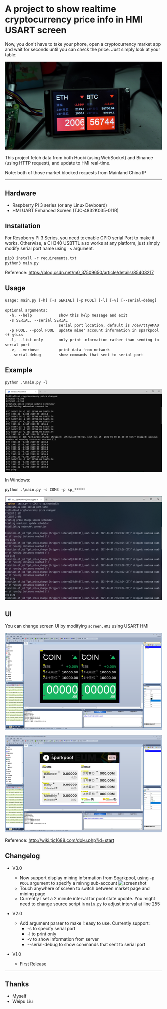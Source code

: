# A project to show realtime cryptocurrency price info in HMI USART screen

Now, you don't have to take your phone, open a cryptocurrency market app and wait for seconds until you can check the price. Just simply look at your table:

![preview](images/preview.jpg)

This project fetch data from both Huobi (using WebSocket) and Binance (using HTTP request), and update to HMI real-time.

Note: both of those market blocked requests from Mainland China IP

---

## Hardware

- Raspberry Pi 3 series (or any Linux Devboard)
- HMI UART Enhanced Screen (TJC-4832K035-011R)

## Installation

For Respberry Pi 3 Series, you need to enable GPIO serial Port to make it works. Otherwise, a CH340 USBTTL also works at any platform, just simply modify serial port name using ```-s``` argument.

```
pip3 install -r requirements.txt
python3 main.py
```

Reference: https://blog.csdn.net/m0_37509650/article/details/85403217

## Usage

```
usage: main.py [-h] [-s SERIAL] [-p POOL] [-l] [-v] [--serial-debug]

optional arguments:
  -h, --help            show this help message and exit
  -s SERIAL, --serial SERIAL
                        serial port location, default is /dev/ttyAMA0
  -p POOL, --pool POOL  update miner account information in sparkpool if given
  -l, --list-only       only print information rather than sending to serial port
  -v, --verbose         print data from network
  --serial-debug        show commands that sent to serial port
```

## Example

```
python .\main.py -l
```
![example](images/example.png)

In Windows:
```
python .\main.py -s COM3 -p sp_*****
```
![example1](images/example1.png)

## UI

You can change screen UI by modifying ```screen.HMI``` using USART HMI

![screenshot](images/screenshot0.png)

![screenshot](images/screenshot.png)

Reference: http://wiki.tjc1688.com/doku.php?id=start

## Changelog

 - V3.0
   - Now support display mining information from Sparkpool, using ```-p POOL``` argument to specify a mining sub-account
     ![screenshot](images/preview1.jpg)
   - Touch anywhere of screen to switch between market page and mining page
   - Currently I set a 2 minute interval for pool state update. You might need to change source script in ```main.py``` to adjust interval at line 255

 - V2.0
   - Add argument parser to make it easy to use. Currently support:
     - -s to specify serial port
     - -l to print only
     - -v to show information from server
     - --serial-debug to show commands that sent to serial port

 - V1.0
   - First Release



---

## Thanks

- Myself
- Weipu Liu